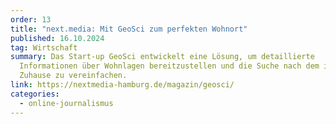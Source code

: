 ```yaml
---
order: 13
title: "next.media: Mit GeoSci zum perfekten Wohnort"
published: 16.10.2024
tag: Wirtschaft
summary: Das Start-up GeoSci entwickelt eine Lösung, um detaillierte
  Informationen über Wohnlagen bereitzustellen und die Suche nach dem idealen
  Zuhause zu vereinfachen.
link: https://nextmedia-hamburg.de/magazin/geosci/
categories:
  - online-journalismus
---
```

